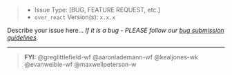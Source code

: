 > * Issue Type: [BUG, FEATURE REQUEST, etc.]
> * `over_react` Version(s): `x.x.x`


Describe your issue here... _If it is a bug - PLEASE follow our [bug submission guidelines](https://github.com/Workiva/over_react/blob/master/.github/CONTRIBUTING.md#bug-reports)._


---


> __FYI:__ @greglittlefield-wf @aaronlademann-wf @kealjones-wk @evanweible-wf @maxwellpeterson-w
